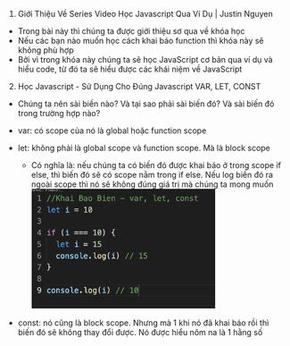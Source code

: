 1. Giới Thiệu Về Series Video Học Javascript Qua Ví Dụ | Justin Nguyen

- Trong bài này thì chúng ta được giới thiệu sơ qua về khóa học
- Nếu các bạn nào muốn học cách khai báo function thì khóa này sẽ không phù hợp 
- Bởi vì trong khóa này chúng ta sẽ học JavaScript cơ bản qua ví dụ và hiểu code, từ đó ta sẽ hiểu được các khái niệm về JavaScript

2. Học Javascript - Sử Dụng Cho Đúng Javascript VAR, LET, CONST

- Chúng ta nên sài biến nào? Và tại sao phải sài biến đó? Và sài biến đó trong trường hợp nào?
- var: có scope của nó là global hoặc function scope

- let: không phải là global scope và function scope. Mà là block scope
  - Có nghĩa là: nếu chúng ta có biến đó được khai báo ở trong scope if else, thì biến đó sẽ có scope nằm trong if else. Nếu log biến đó ra ngoài scope thì nó sẽ không đúng giá trị mà chúng ta mong muốn
  ![img.png](img.png)

- const: nó cũng là block scope. Nhưng mà 1 khi nó đã khai báo rồi thì biến đó sẽ không thay đổi được. Nó được hiểu nôm na là 1 hằng số